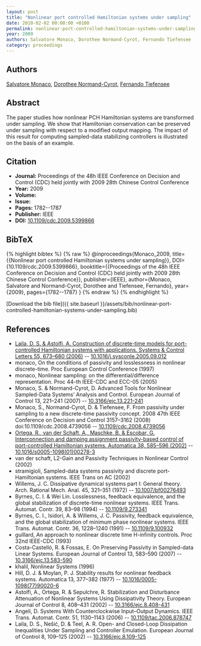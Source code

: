 ```yaml
---
layout: post
title: "Nonlinear port controlled Hamiltonian systems under sampling"
date: 2010-02-02 00:00:00 +0100
permalink: nonlinear-port-controlled-hamiltonian-systems-under-sampling
year: 2009
authors: Salvatore Monaco, Dorothee Normand-Cyrot, Fernando Tiefensee
category: proceedings
---
```

 
## Authors
[Salvatore Monaco](authors/salvatore-monaco), [Dorothee Normand-Cyrot](authors/dorothee-normand-cyrot), [Fernando Tiefensee](authors/fernando-tiefensee)
 
## Abstract
The paper studies how nonlinear PCH Hamiltonian systems are transformed under sampling. We show that Hamiltonian conservation can be preserved under sampling with respect to a modified output mapping. The impact of this result for computing sampled-data stabilizing controllers is illustrated on the basis of an example.
 
## Citation
- **Journal:** Proceedings of the 48h IEEE Conference on Decision and Control (CDC) held jointly with 2009 28th Chinese Control Conference
- **Year:** 2009
- **Volume:** 
- **Issue:** 
- **Pages:** 1782--1787
- **Publisher:** IEEE
- **DOI:** [10.1109/cdc.2009.5399866](https://doi.org/10.1109/cdc.2009.5399866)
 
## BibTeX
{% highlight bibtex %}
{% raw %}
@inproceedings{Monaco_2009,
  title={{Nonlinear port controlled Hamiltonian systems under sampling}},
  DOI={10.1109/cdc.2009.5399866},
  booktitle={{Proceedings of the 48h IEEE Conference on Decision and Control (CDC) held jointly with 2009 28th Chinese Control Conference}},
  publisher={IEEE},
  author={Monaco, Salvatore and Normand-Cyrot, Dorothee and Tiefensee, Fernando},
  year={2009},
  pages={1782--1787}
}
{% endraw %}
{% endhighlight %}
 
[Download the bib file]({{ site.baseurl }}/assets/bib/nonlinear-port-controlled-hamiltonian-systems-under-sampling.bib)
 
## References
- [Laila, D. S. & Astolfi, A. Construction of discrete-time models for port-controlled Hamiltonian systems with applications. Systems &amp; Control Letters 55, 673–680 (2006)](construction-of-discrete-time-models-for-port-controlled-hamiltonian-systems-with-applications) -- [10.1016/j.sysconle.2005.09.012](https://doi.org/10.1016/j.sysconle.2005.09.012)
- monaco, On the conditions of passivity and losslessness in nonlinear discrete-time. Proc European Control Conference (1997)
- monaco, Nonlinear sampling: on the differential/difference representation. Proc 44-th IEEE-CDC and ECC-05 (2005)
- Monaco, S. & Normand-Cyrot, D. Advanced Tools for Nonlinear Sampled-Data Systems’ Analysis and Control. European Journal of Control 13, 221–241 (2007) -- [10.3166/ejc.13.221-241](https://doi.org/10.3166/ejc.13.221-241)
- Monaco, S., Normand-Cyrot, D. & Tiefensee, F. From passivity under sampling to a new discrete-time passivity concept. 2008 47th IEEE Conference on Decision and Control 3157–3162 (2008) doi:10.1109/cdc.2008.4739056 -- [10.1109/cdc.2008.4739056](https://doi.org/10.1109/cdc.2008.4739056)
- [Ortega, R., van der Schaft, A., Maschke, B. & Escobar, G. Interconnection and damping assignment passivity-based control of port-controlled Hamiltonian systems. Automatica 38, 585–596 (2002)](interconnection-and-damping-assignment-passivity-based-control-of-port-controlled-hamiltonian-systems) -- [10.1016/s0005-1098(01)00278-3](https://doi.org/10.1016/s0005-1098(01)00278-3)
- van der schaft, L2-Gain and Passivity Techniques in Nonlinear Control (2002)
- stramigioli, Sampled-data systems passivity and discrete port-Hamiltonian systems. IEEE Trans on AC (2002)
- Willems, J. C. Dissipative dynamical systems part I: General theory. Arch. Rational Mech. Anal. 45, 321–351 (1972) -- [10.1007/bf00276493](https://doi.org/10.1007/bf00276493)
- Byrnes, C. I. & Wei Lin. Losslessness, feedback equivalence, and the global stabilization of discrete-time nonlinear systems. IEEE Trans. Automat. Contr. 39, 83–98 (1994) -- [10.1109/9.273341](https://doi.org/10.1109/9.273341)
- Byrnes, C. I., Isidori, A. & Willems, J. C. Passivity, feedback equivalence, and the global stabilization of minimum phase nonlinear systems. IEEE Trans. Automat. Contr. 36, 1228–1240 (1991) -- [10.1109/9.100932](https://doi.org/10.1109/9.100932)
- guillard, An approach to nonlinear discrete time H-infinity controls. Proc 32nd IEEE-CDC (1993)
- Costa-Castelló, R. & Fossas, E. On Preserving Passivity in Sampled-data Linear Systems. European Journal of Control 13, 583–590 (2007) -- [10.3166/ejc.13.583-590](https://doi.org/10.3166/ejc.13.583-590)
- khalil, Nonlinear Systems (1996)
- Hill, D. J. & Moylan, P. J. Stability results for nonlinear feedback systems. Automatica 13, 377–382 (1977) -- [10.1016/0005-1098(77)90020-6](https://doi.org/10.1016/0005-1098(77)90020-6)
- Astolfi, A., Ortega, R. & Sepulchre, R. Stabilization and Disturbance Attenuation of Nonlinear Systems Using Dissipativity Theory. European Journal of Control 8, 408–431 (2002) -- [10.3166/ejc.8.408-431](https://doi.org/10.3166/ejc.8.408-431)
- Angeli, D. Systems With Counterclockwise Input–Output Dynamics. IEEE Trans. Automat. Contr. 51, 1130–1143 (2006) -- [10.1109/tac.2006.878747](https://doi.org/10.1109/tac.2006.878747)
- Laila, D. S., Nešić, D. & Teel, A. R. Open- and Closed-Loop Dissipation Inequalities Under Sampling and Controller Emulation. European Journal of Control 8, 109–125 (2002) -- [10.3166/ejc.8.109-125](https://doi.org/10.3166/ejc.8.109-125)

